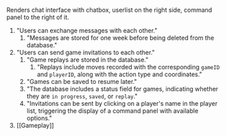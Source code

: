 Renders chat interface with chatbox, userlist on the right side, command panel to the right of it.

1. "Users can exchange messages with each other."
   1. "Messages are stored for one week before being deleted from the database."
2. "Users can send game invitations to each other."
   1. "Game replays are stored in the database."
      1. "Replays include moves recorded with the corresponding `gameID` and `playerID`, along with the action type and coordinates."
   2. "Games can be saved to resume later."
   3. "The database includes a status field for games, indicating whether they are `in progress`, `saved`, or `replay`."
   4. "Invitations can be sent by clicking on a player's name in the player list, triggering the display of a command panel with available options."
3. [[Gameplay]]
